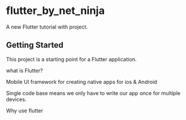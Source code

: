 # flutter_by_net_ninja

A new Flutter tutorial with project.

## Getting Started

This project is a starting point for a Flutter application.

what is Flutter?

Mobile UI framework for creating native apps for ios & Android

Single code base means we only have to write our app once for multiple devices.

Why use flutter


